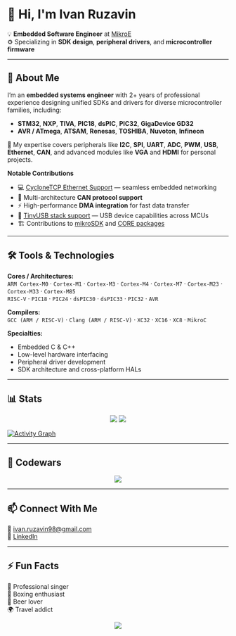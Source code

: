 # 👋 Hi, I'm **Ivan Ruzavin**  

💡 **Embedded Software Engineer** at [MikroE](https://www.mikroe.com)  
⚙️ Specializing in **SDK design**, **peripheral drivers**, and **microcontroller firmware**  

---

## 🚀 About Me  

I’m an **embedded systems engineer** with 2+ years of professional experience designing unified SDKs and drivers for diverse microcontroller families, including:  

- **STM32**, **NXP**, **TIVA**, **PIC18**, **dsPIC**, **PIC32**, **GigaDevice GD32**  
- **AVR / ATmega**, **ATSAM**, **Renesas**, **TOSHIBA**, **Nuvoton**, **Infineon**

🔹 My expertise covers peripherals like **I2C**, **SPI**, **UART**, **ADC**, **PWM**, **USB**, **Ethernet**, **CAN**, and advanced modules like **VGA** and **HDMI** for personal projects.  

**Notable Contributions**  
- 💻 [CycloneTCP Ethernet Support](https://github.com/MikroElektronika/mikrosdk_v2/tree/master/thirdparty/ethernet) — seamless embedded networking  
- 🚗 Multi-architecture **CAN protocol support**  
- ⚡ High-performance **DMA integration** for fast data transfer  
- 🔌 [TinyUSB stack support](https://github.com/MikroElektronika/mikrosdk_v2/tree/master/thirdparty/usb) — USB device capabilities across MCUs  
- 🏗️ Contributions to [mikroSDK](https://github.com/MikroElektronika/mikrosdk_v2) and [CORE packages](https://github.com/MikroElektronika/core_packages)  

---

## 🛠️ Tools & Technologies  

**Cores / Architectures:**  
`ARM Cortex-M0` · `Cortex-M1` · `Cortex-M3` · `Cortex-M4` · `Cortex-M7` · `Cortex-M23` · `Cortex-M33` · `Cortex-M85`  
`RISC-V` · `PIC18` · `PIC24` · `dsPIC30` · `dsPIC33` · `PIC32` · `AVR`  

**Compilers:**  
`GCC (ARM / RISC-V)` · `Clang (ARM / RISC-V)` · `XC32` · `XC16` · `XC8` · `MikroC`  

**Specialties:**  
- Embedded C & C++  
- Low-level hardware interfacing  
- Peripheral driver development  
- SDK architecture and cross-platform HALs  

---

## 📊 Stats  

<p align="center">
  <img src="https://github-readme-streak-stats.herokuapp.com?user=IvanRuzavin&theme=graywhite&hide_border=true&ring=CCEF00&fire=FF4E15" />
  <img src="https://github-readme-stats.vercel.app/api/top-langs/?username=IvanRuzavin&layout=compact&theme=graywhite&hide_border=true&hide=objective-c&langs_count=7" />
</p>

[![Activity Graph](https://github-readme-activity-graph.vercel.app/graph?username=IvanRuzavin&theme=github-compact)](https://github.com/ashutosh00710/github-readme-activity-graph)  

---

## 🎯 Codewars  

<p align="center">
  <img src="https://www.codewars.com/users/ladrian/badges/large?logo=false" />
</p>

---

## 📫 Connect With Me  

📧 [ivan.ruzavin98@gmail.com](mailto:ivan.ruzavin98@gmail.com)  
💼 [LinkedIn](https://www.linkedin.com/in/ivan-ruzavin-825b20251/)  

---

## ⚡ Fun Facts  

🎵 Professional singer  
🥊 Boxing enthusiast  
🍺 Beer lover  
🌍 Travel addict  

<p align="center">
  <img src="https://komarev.com/ghpvc/?username=IvanRuzavin&style=for-the-badge&color=CCEF00" />
</p>
